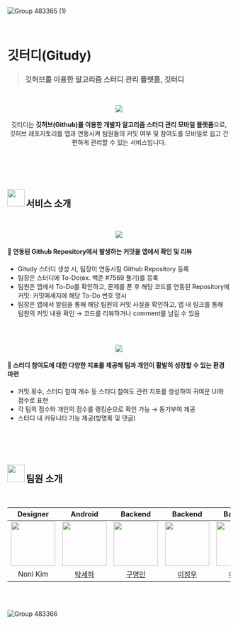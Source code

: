 ![Group 483365 (1)](https://github.com/DKU-Dgaja/gitudy/assets/86196342/acd25236-e303-4ac2-ad2e-3d2b6e0a0e46)

<br/>

# 깃터디(Gitudy)
> ### 깃허브를 이용한 알고리즘 스터디 관리 플랫폼, 깃터디

<br/>

<p align="center">
  <img src="https://github.com/DKU-Dgaja/gitudy/assets/86196342/2afb9ed7-ca78-43dd-98be-0ef7da8e42cd" align="center">
  <br/><br/>
  깃터디는 <b>깃허브(Github)를 이용한 개발자 알고리즘 스터디 관리 모바일 플랫폼</b>으로,<br>깃허브 레포지토리를 앱과 연동시켜 팀원들의 커밋 여부 및 참여도를 모바일로 쉽고 간편하게 관리할 수 있는 서비스입니다.
</p>

<br/><br/><br/><br/>

<p align="left">  
  <img src="https://github.com/DKU-Dgaja/gitudy/assets/86196342/39eb1d17-d9c8-4261-9985-d072d17b880d" align="left" width="39" height="39">  
  <h2>서비스 소개</h2>
</p>

<br/>

<p align="center">
  <img src="https://github.com/DKU-Dgaja/gitudy/assets/86196342/b8168504-3781-4d9a-b1d7-7a1e1a2a9c86" align="center">
</p>

#### 🌟 연동된 Github Repository에서 발생하는 커밋을 앱에서 확인 및 리뷰

- Gitudy 스터디 생성 시, 팀장이 연동시킬 Github Repository 등록
- 팀장은 스터디에 To-Do(ex. 백준 #7569 풀기)를 등록
- 팀원은 앱에서 To-Do를 확인하고, 문제를 푼 후 해당 코드를 연동된 Repository에 커밋: 커밋메세지에 해당 To-Do 번호 명시
- 팀장은 앱에서 알림을 통해 해당 팀원의 커밋 사실을 확인하고, 앱 내 링크를 통해 팀원의 커밋 내용 확인 → 코드를 리뷰하거나 comment를 남길 수 있음

<br/><br/>

<p align="center">
  <img src="https://github.com/DKU-Dgaja/gitudy/assets/86196342/374e3ade-5240-4569-bcb0-42a27ebde93a" align="center" weight="" height="">
</p>

#### 🌟 스터디 참여도에 대한 다양한 지표를 제공해 팀과 개인이 활발히 성장할 수 있는 환경 마련

- 커밋 횟수, 스터디 참여 개수 등 스터디 참여도 관련 지표를 생성하여 귀여운 UI와 점수로 표현
- 각 팀의 점수와 개인의 점수를 랭킹순으로 확인 가능 → 동기부여 제공
- 스터디 내 커뮤니티 기능 제공(방명록 및 댓글)

<br/><br/><br/><br/>

<p align="left">  
  <img src="https://github.com/DKU-Dgaja/gitudy/assets/86196342/39eb1d17-d9c8-4261-9985-d072d17b880d" align="left" width="39" height="39">  
  <h2>팀원 소개</h2>
</p>

<br/>

|Designer|Android|Backend|Backend|Backend|Mento|
|:---:|:---:|:---:|:---:|:---:|:---:|
| <img src="https://github.com/DKU-Dgaja/dku-dgaja/assets/86196342/b18c5c47-db9c-4a03-988f-7ada9be17222" width=100 height=100> | <a href="https://github.com/saesang"> <img src = "https://github.com/DKU-Dgaja/dku-dgaja/assets/86196342/f3249741-6353-42ed-9dc2-c923e97e419c" width=100 height=100></a> | <a href="https://github.com/rndudals"> <img src="https://github.com/DKU-Dgaja/dku-dgaja/assets/102203336/60f27f74-2426-482d-80b7-95e667cfa57b" width=100 height=100></a> | <a href="https://github.com/j-ra1n"> <img src="https://github.com/DKU-Dgaja/dku-dgaja/assets/118893707/ace52e32-503d-4d0e-b5ef-74b800687468" width=100 height=100></a> | <a href="https://github.com/jusung-c"> <img src="https://github.com/DKU-Dgaja/dku-dgaja/assets/62228433/f5f5ec45-24a9-415c-a383-65d9ec2bc88d" width="100" height="100"></a> |<a href="https://github.com/ghdcksgml1"> <img src="https://github.com/DKU-Dgaja/dku-dgaja/assets/79779676/817cd7d2-95c3-4b5c-8f22-4a4b785ebf45" width=100 height=100></a> |
|Noni Kim|[탁세하](https://github.com/saesang)|[구영민](https://github.com/rndudals)|[이정우](https://github.com/j-ra1n)|[이주성](https://github.com/jusung-c)|[홍찬희](https://github.com/ghdcksgml1)|

<br/><br/>

![Group 483366](https://github.com/DKU-Dgaja/gitudy/assets/86196342/ec931c8c-b16e-4c46-83a6-b1bc020367e1)

